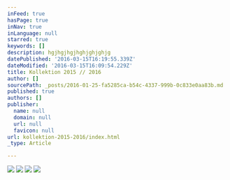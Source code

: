 ```yaml
---
inFeed: true
hasPage: true
inNav: true
inLanguage: null
starred: true
keywords: []
description: hgjhgjhgjhghjghjghjg
datePublished: '2016-03-15T16:19:55.339Z'
dateModified: '2016-03-15T16:09:54.229Z'
title: Kollektion 2015 // 2016
author: []
sourcePath: _posts/2016-01-25-fa5285ca-b54c-4337-999b-0c833e0aa83b.md
published: true
authors: []
publisher:
  name: null
  domain: null
  url: null
  favicon: null
url: kollektion-2015-2016/index.html
_type: Article

---
```

![](https://s3-us-west-2.amazonaws.com/the-grid-img/p/eb798064e7bbaebbf985fd10891f5bdb56aff4f0.jpg)
![](https://s3-us-west-2.amazonaws.com/the-grid-img/p/bec1e41c8ee0541e0434e4d6eebebf6f31a81154.jpg)
![](https://s3-us-west-2.amazonaws.com/the-grid-img/p/c1e41d28ef4a1f7cf942b6bfd266193e64583427.jpg)
![](https://s3-us-west-2.amazonaws.com/the-grid-img/p/bcd820ef65243c32b523bab829828e137da42807.jpg)